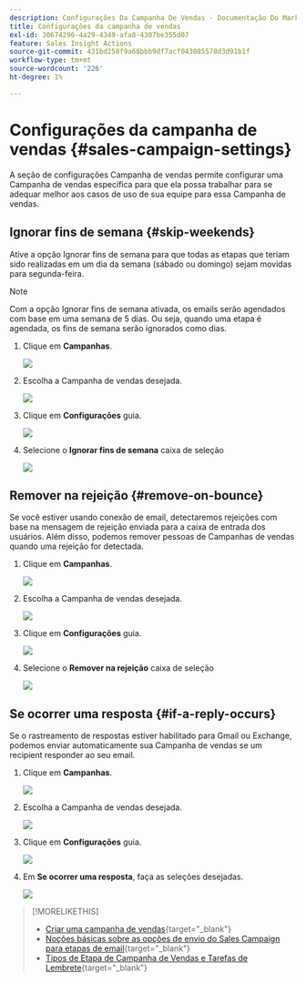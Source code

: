```yaml
---
description: Configurações Da Campanha De Vendas - Documentação Do Marketo - Documentação Do Produto
title: Configurações da campanha de vendas
exl-id: 30674296-4a29-4349-afa8-4307be355d07
feature: Sales Insight Actions
source-git-commit: 431bd258f9a68bbb9df7acf043085578d3d91b1f
workflow-type: tm+mt
source-wordcount: '226'
ht-degree: 1%

---
```


# Configurações da campanha de vendas {#sales-campaign-settings}

A seção de configurações Campanha de vendas permite configurar uma Campanha de vendas específica para que ela possa trabalhar para se adequar melhor aos casos de uso de sua equipe para essa Campanha de vendas.

## Ignorar fins de semana {#skip-weekends}

Ative a opção Ignorar fins de semana para que todas as etapas que teriam sido realizadas em um dia da semana (sábado ou domingo) sejam movidas para segunda-feira.

>[!NOTE]
>
>Com a opção Ignorar fins de semana ativada, os emails serão agendados com base em uma semana de 5 dias. Ou seja, quando uma etapa é agendada, os fins de semana serão ignorados como dias.

1. Clique em **Campanhas**.

   ![](assets/sales-campaign-settings-1.png)

1. Escolha a Campanha de vendas desejada.

   ![](assets/sales-campaign-settings-2.png)

1. Clique em **Configurações** guia.

   ![](assets/sales-campaign-settings-3.png)

1. Selecione o **Ignorar fins de semana** caixa de seleção

   ![](assets/sales-campaign-settings-4.png)

## Remover na rejeição {#remove-on-bounce}

Se você estiver usando conexão de email, detectaremos rejeições com base na mensagem de rejeição enviada para a caixa de entrada dos usuários. Além disso, podemos remover pessoas de Campanhas de vendas quando uma rejeição for detectada.

1. Clique em **Campanhas**.

   ![](assets/sales-campaign-settings-5.png)

1. Escolha a Campanha de vendas desejada.

   ![](assets/sales-campaign-settings-6.png)

1. Clique em **Configurações** guia.

   ![](assets/sales-campaign-settings-7.png)

1. Selecione o **Remover na rejeição** caixa de seleção

   ![](assets/sales-campaign-settings-8.png)

## Se ocorrer uma resposta {#if-a-reply-occurs}

Se o rastreamento de respostas estiver habilitado para Gmail ou Exchange, podemos enviar automaticamente sua Campanha de vendas se um recipient responder ao seu email.

1. Clique em **Campanhas**.

   ![](assets/sales-campaign-settings-9.png)

1. Escolha a Campanha de vendas desejada.

   ![](assets/sales-campaign-settings-10.png)

1. Clique em **Configurações** guia.

   ![](assets/sales-campaign-settings-11.png)

1. Em **Se ocorrer uma resposta**, faça as seleções desejadas.

   ![](assets/sales-campaign-settings-12.png)

>[!MORELIKETHIS]
>
>* [Criar uma campanha de vendas](/help/marketo/product-docs/marketo-sales-insight/actions/campaigns/create-a-sales-campaign.md){target="_blank"}
>* [Noções básicas sobre as opções de envio do Sales Campaign para etapas de email](/help/marketo/product-docs/marketo-sales-insight/actions/campaigns/understanding-sales-campaign-send-options-for-email-steps.md){target="_blank"}
>* [Tipos de Etapa de Campanha de Vendas e Tarefas de Lembrete](/help/marketo/product-docs/marketo-sales-insight/actions/campaigns/sales-campaign-step-types-and-reminder-tasks.md){target="_blank"}

